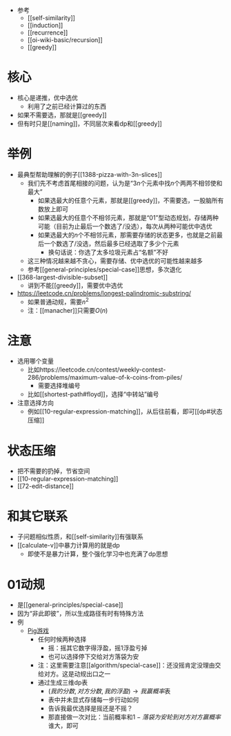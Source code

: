 - 参考
  - [[self-similarity]]
  - [[induction]]
  - [[recurrence]]
  - [[oi-wiki-basic/recursion]]
  - [[greedy]]
# 核心
- 核心是递推，优中选优
  - 利用了之前已经计算过的东西
- 如果不需要选，那就是[[greedy]]
- 但有时只是[[naming]]，不同层次来看dp和[[greedy]]
# 举例
- 最典型帮助理解的例子[[1388-pizza-with-3n-slices]]
  - 我们先不考虑首尾相接的问题，认为是“$3n$个元素中找$n$个两两不相邻使和最大”
    - 如果选最大的任意个元素，那就是[[greedy]]，不需要选，一股脑所有数放上即可
    - 如果选最大的任意个不相邻元素，那就是“01”型动态规划，存储两种可能（目前为止最后一个数选了/没选），每次从两种可能优中选优
    - 如果选最大的$n$个不相邻元素，那需要存储的状态更多，也就是之前最后一个数选了/没选，然后最多已经选取了多少个元素
      - 换句话说：你选了太多垃圾元素占“名额”不好
  - 这三种情况越来越不贪心，需要存储、优中选优的可能性越来越多
  - 参考[[general-principles/special-case]]思想，多次退化
- [[368-largest-divisible-subset]]
  - 讲到不能[[greedy]]，需要优中选优
- https://leetcode.cn/problems/longest-palindromic-substring/
  - 如果普通动规，需要$n^2$
  - 注：[[manacher]]只需要$O(n)$
# 注意
- 选用哪个变量
  - 比如https://leetcode.cn/contest/weekly-contest-286/problems/maximum-value-of-k-coins-from-piles/
    - 需要选择堆编号
  - 比如[[shortest-path#floyd]]，选择“中转站”编号
- 注意选择方向
  - 例如[[10-regular-expression-matching]]，从后往前看，即可[[dp#状态压缩]]
# 状态压缩
- 把不需要的扔掉，节省空间
- [[10-regular-expression-matching]]
- [[72-edit-distance]]
# 和其它联系
- 子问题相似性质，和[[self-similarity]]有强联系
- [[calculate-v]]中暴力计算用的就是dp
  - 即使不是暴力计算，整个强化学习中也充满了dp思想
# 01动规
- 是[[general-principles/special-case]]
- 因为“非此即彼”，所以生成路径有时有特殊方法
- 例
  - [Pig游戏](https://en.wikipedia.org/wiki/Pig_(dice_game))
    - 任何时候两种选择
      - 摇：摇其它数字得浮盈，摇1浮盈亏掉
      - 也可以选择停下交给对方落袋为安
    - 注：这里需要注意[[algorithm/special-case]]：还没摇肯定没理由交给对方。这是动规出口之一
    - 通过生成三维dp表
      - $(我的分数,对方分数,我的浮盈)\to 我赢概率$表
      - 表中并未显式存储每一步行动如何
      - 告诉我最优选择是摇还是不摇？
      - 那直接做一次对比：当前概率和$1-落袋为安轮到对方对方赢概率$ 谁大，即可